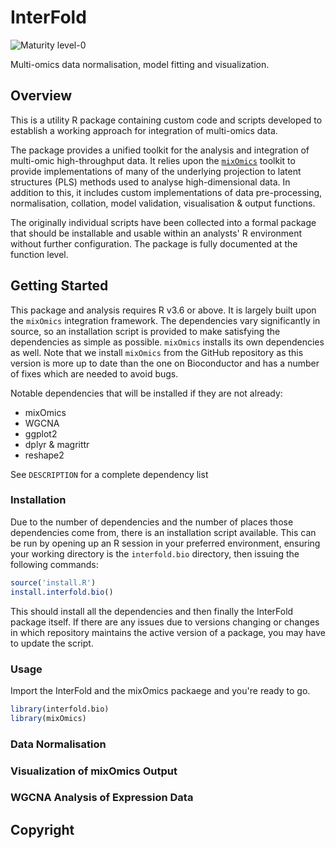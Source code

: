 # InterFold

![Maturity level-0](https://img.shields.io/badge/Maturity%20Level-ML--0-red)

Multi-omics data normalisation, model fitting and visualization.

## Overview

This is a utility R package containing custom code and scripts developed to
establish a working approach for integration of multi-omics data.

The package provides a unified toolkit for the analysis and integration of
multi-omic high-throughput data. It relies upon the
[`mixOmics`](http://mixomics.org/) toolkit to provide implementations of many of
the underlying projection to latent structures (PLS) methods used to analyse
high-dimensional data. In addition to this, it includes custom implementations
of data pre-processing, normalisation, collation, model validation,
visualisation & output functions.

The originally individual scripts have been collected into a formal package that
should be installable and usable within an analysts' R environment without
further configuration. The package is fully documented at the function level.

## Getting Started

This package and analysis requires R v3.6 or above. It is largely built upon the
`mixOmics` integration framework. The dependencies vary significantly in source,
so an installation script is provided to make satisfying the dependencies as
simple as possible. `mixOmics` installs its own dependencies as well. Note that
we install `mixOmics` from the GitHub repository as this version is more up to
date than the one on Bioconductor and has a number of fixes which are needed to
avoid bugs.

Notable dependencies that will be installed if they are not already:

- mixOmics
- WGCNA
- ggplot2
- dplyr & magrittr
- reshape2

See `DESCRIPTION` for a complete dependency list

### Installation

Due to the number of dependencies and the number of places those dependencies
come from, there is an installation script available.  This can be run by
opening up an R session in your preferred environment, ensuring your working
directory is the `interfold.bio` directory, then issuing the following commands:

```R
source('install.R')
install.interfold.bio()
```

This should install all the dependencies and then finally the InterFold package
itself.  If there are any issues due to versions changing or changes in which
repository maintains the active version of a package, you may have to update the
script.

### Usage

Import the InterFold and the mixOmics packaege and you're ready to go.

```R
library(interfold.bio)
library(mixOmics)
```

### Data Normalisation

### Visualization of mixOmics Output

### WGCNA Analysis of Expression Data

## Copyright
